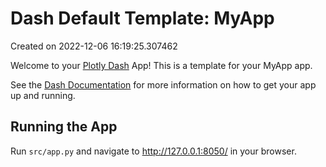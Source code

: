 # Dash Default Template: MyApp

Created on 2022-12-06 16:19:25.307462

Welcome to your [Plotly Dash](https://plotly.com/dash/) App! This is a template for your MyApp app.

See the [Dash Documentation](https://dash.plotly.com/introduction) for more information on how to get your app up and running.

## Running the App

Run `src/app.py` and navigate to http://127.0.0.1:8050/ in your browser.